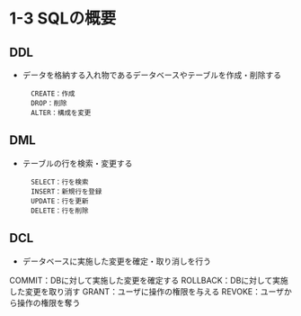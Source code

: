 # 1-3 SQLの概要

## DDL
- データを格納する入れ物であるデータベースやテーブルを作成・削除する  

        CREATE：作成
        DROP：削除
        ALTER：構成を変更

## DML
- テーブルの行を検索・変更する

        SELECT：行を検索
        INSERT：新規行を登録
        UPDATE：行を更新
        DELETE：行を削除

## DCL
- データベースに実施した変更を確定・取り消しを行う

COMMIT：DBに対して実施した変更を確定する
ROLLBACK：DBに対して実施した変更を取り消す
GRANT：ユーザに操作の権限を与える
REVOKE：ユーザから操作の権限を奪う
